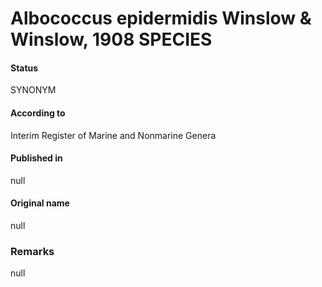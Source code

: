# Albococcus epidermidis Winslow & Winslow, 1908 SPECIES

#### Status
SYNONYM

#### According to
Interim Register of Marine and Nonmarine Genera

#### Published in
null

#### Original name
null

### Remarks
null